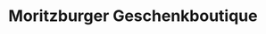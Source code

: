 ---
title: "Moritzburger Geschenkboutique"
url: /moritzburg/moritzburger-geschenkboutique/
shop: Andenken
---